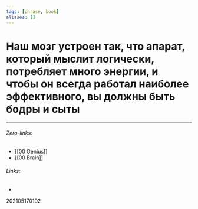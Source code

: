```yaml
---
tags: [phrase, book]
aliases: []
---
```

# Наш мозг устроен так, что апарат, который мыслит логически, потребляет много энергии, и чтобы он всегда работал наиболее эффективного, вы должны быть бодры и сыты

___
###### Zero-links:
- [[00 Genius]]
- [[00 Brain]]
###### Links:
-

202105170102